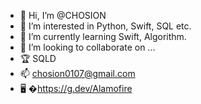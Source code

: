 - 👋 Hi, I’m @CHOSION
- 👀 I’m interested in Python, Swift, SQL etc.
- 🌱 I’m currently learning Swift, Algorithm.
- 💞️ I’m looking to collaborate on ...
- 🏆 SQLD
- 📫 chosion0107@gmail.com
- 🖥️ �https://g.dev/Alamofire

<!---
CHOSION/CHOSION is a ✨ special ✨ repository because its `README.md` (this file) appears on your GitHub profile.
You can click the Preview link to take a look at your changes.
--->
